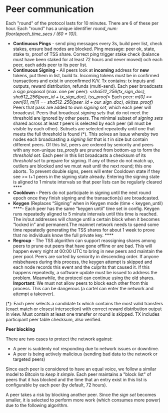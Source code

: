 # Peer communication

Each "round" of the protocol lasts for 10 minutes. There are 6 of these per hour. Each "round" has a unique identifier _round\_num: floor\(epoch\_time\_secs / \(60 \* 10\)\)._

* **Continuous Pings** - send ping messages every 3s, build peer list, check stakes, ensure bad nodes are blocked. Ping message: peer ok, state, stake tx, proof of TSS share. Correct ping trigger stake check \(balance must have been staked for at least 72 hours and never moved\) och each peer, each adds peer to its peer list. 
* **Continuous Signing** - All peers look at **incoming** address for **new** tokens, put them in list, build tx. Incoming tokens must be in confirmed transactions and exist in unconfirmed K/V. Tx contains: tx inputs and outputs, reward distribution, refunds \(multi-send\). Each peer broadcasts a _sign proposal_ \(max. one per peer\): _&lt;sha512\_256\(tx\_sign\_doc\), sha512\_256\(peer\_id + tx\_sign\_doc\), tss\_proof&gt;_ Each peer: _m\[0\] == own\[0\], m\[1\] == sha512\_256\(peer\_id + our\_sign\_doc\), ok\(tss\_proof\)_ Peers that pass are added to own _signing set_, which each peer will broadcast. Peers that broadcast _signing sets_ that do not meet the threshold are ignored by other peers.  The minimal subset of _signing sets_ shared across at least _t_ peers is selected by each peer \(all must be visible by each other\). Subsets are selected repeatedly until one that meets the full threshold is found \(\*\). This solves an issue whereby two nodes each broadcasting a _signing list_ that is _t_ in size but contain different peers. Of this list, peers are ordered by seniority and peers with any non-unique _tss\_proofs_ are pruned from bottom-up to form the _threshold set_. Each peer in this list broadcasts a checksum of its _threshold set_ to prepare for signing. If any of these do not match up, outliers are blocked and we must wait until the next round; this one aborts.   To prevent double signs, peers will enter Cooldown state if they see &gt;= t+1 peers in the signing state already.  Entering the signing state is aligned to 1 minute intervals so that peer lists can be regularly cleared ****
* **Cooldown -** Peers do not participate in signing until the next round epoch once they finish signing and the transaction\(s\) are broadcasted. 
* **Keygen** \(Replaces “Signing” when in Keygen mode \(time &lt; keygen\_until\) ****- Each peer has the same “keygen until” time set in config. Keygen runs repeatedly aligned to 5 minute intervals until this time is reached. The in/out addresses will change until a certain block when it becomes “locked in” and permanent.The mainnet network needs to spend some time repeatedly generating the TSS shares for about 1 week to prove that no individuals know the full private key. ****
* **Regroup** - The TSS algorithm can support reassigning shares among peers to prune out peers that have gone offline or are bad. This will happen every night at 00:00 UTC to bring in new peers and maintain the peer pool. Peers are sorted by seniority in descending order. If anyone misbehaves during this process, the keygen attempt is skipped and each node records this event and the culprits that caused it. If this happens repeatedly, a software update must be issued to address the problem. Meanwhile, the protocol can continue using the old shares.  **Important**: We must not allow peers to block each other from this process. This can be dangerous \(a cartel can enter the network and attempt a takeover\).

\(\*\): Each peer selects a candidate tx which contains the most valid transfers \(exact match or closest intersection\) with correct reward distribution output in view. Must contain at least one transfer or round is skipped. TX includes participant peer table checksum, also verified.

**Peer blocking**

There are two cases to protect the network against:

* A peer is suddenly not responding due to network issues or downtime.
* A peer is being actively malicious \(sending bad data to the network or targeted peers\)

Since each peer is considered to have an equal voice, we follow a similar model to Bitcoin to _keep it simple_. Each peer maintains a "block list" of peers that it has blocked and the time that an entry exist in this list is configurable by each peer \(by default, 72 hours\).

A peer takes a risk by blocking another peer. Since the _sign set_ becomes smaller, it is selected to perform more work \(which consumes more power\) due to the following algorithm.


